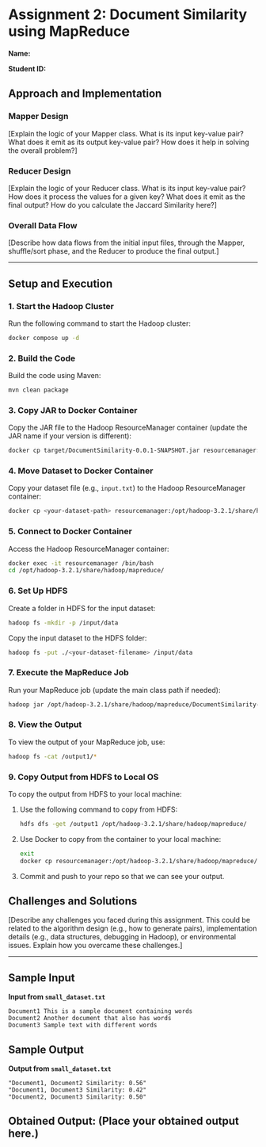 # Assignment 2: Document Similarity using MapReduce

**Name:** 

**Student ID:** 

## Approach and Implementation

### Mapper Design
[Explain the logic of your Mapper class. What is its input key-value pair? What does it emit as its output key-value pair? How does it help in solving the overall problem?]

### Reducer Design
[Explain the logic of your Reducer class. What is its input key-value pair? How does it process the values for a given key? What does it emit as the final output? How do you calculate the Jaccard Similarity here?]

### Overall Data Flow
[Describe how data flows from the initial input files, through the Mapper, shuffle/sort phase, and the Reducer to produce the final output.]

---

## Setup and Execution

### 1. **Start the Hadoop Cluster**

Run the following command to start the Hadoop cluster:

```bash
docker compose up -d
```

### 2. **Build the Code**

Build the code using Maven:

```bash
mvn clean package
```

### 3. **Copy JAR to Docker Container**

Copy the JAR file to the Hadoop ResourceManager container (update the JAR name if your version is different):

```bash
docker cp target/DocumentSimilarity-0.0.1-SNAPSHOT.jar resourcemanager:/opt/hadoop-3.2.1/share/hadoop/mapreduce/
```

### 4. **Move Dataset to Docker Container**

Copy your dataset file (e.g., `input.txt`) to the Hadoop ResourceManager container:

```bash
docker cp <your-dataset-path> resourcemanager:/opt/hadoop-3.2.1/share/hadoop/mapreduce/
```

### 5. **Connect to Docker Container**

Access the Hadoop ResourceManager container:

```bash
docker exec -it resourcemanager /bin/bash
cd /opt/hadoop-3.2.1/share/hadoop/mapreduce/
```

### 6. **Set Up HDFS**

Create a folder in HDFS for the input dataset:

```bash
hadoop fs -mkdir -p /input/data
```

Copy the input dataset to the HDFS folder:

```bash
hadoop fs -put ./<your-dataset-filename> /input/data
```

### 7. **Execute the MapReduce Job**

Run your MapReduce job (update the main class path if needed):

```bash
hadoop jar /opt/hadoop-3.2.1/share/hadoop/mapreduce/DocumentSimilarity-0.0.1-SNAPSHOT.jar controller.DocumentSimilarityDriver /input/data/<your-dataset-filename> /output1
```

### 8. **View the Output**

To view the output of your MapReduce job, use:

```bash
hadoop fs -cat /output1/*
```

### 9. **Copy Output from HDFS to Local OS**

To copy the output from HDFS to your local machine:

1. Use the following command to copy from HDFS:
    ```bash
    hdfs dfs -get /output1 /opt/hadoop-3.2.1/share/hadoop/mapreduce/
    ```

2. Use Docker to copy from the container to your local machine:
    ```bash
    exit
    docker cp resourcemanager:/opt/hadoop-3.2.1/share/hadoop/mapreduce/output1/ shared-folder/output/
    ```

3. Commit and push to your repo so that we can see your output.


## Challenges and Solutions

[Describe any challenges you faced during this assignment. This could be related to the algorithm design (e.g., how to generate pairs), implementation details (e.g., data structures, debugging in Hadoop), or environmental issues. Explain how you overcame these challenges.]

---
## Sample Input

**Input from `small_dataset.txt`**
```
Document1 This is a sample document containing words
Document2 Another document that also has words
Document3 Sample text with different words
```
## Sample Output

**Output from `small_dataset.txt`**
```
"Document1, Document2 Similarity: 0.56"
"Document1, Document3 Similarity: 0.42"
"Document2, Document3 Similarity: 0.50"
```
## Obtained Output: (Place your obtained output here.)
